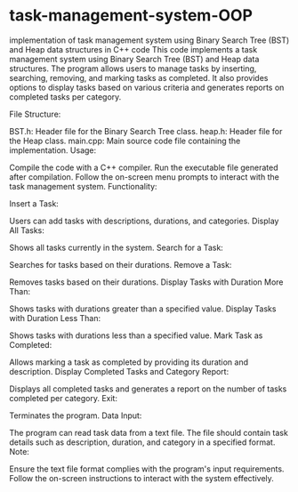 # task-management-system-OOP
implementation of task management system using Binary Search Tree (BST) and Heap data structures in C++ code
This code implements a task management system using Binary Search Tree (BST) and Heap data structures. The program allows users to manage tasks by inserting, searching, removing, and marking tasks as completed. It also provides options to display tasks based on various criteria and generates reports on completed tasks per category.

File Structure:

BST.h: Header file for the Binary Search Tree class.
heap.h: Header file for the Heap class.
main.cpp: Main source code file containing the implementation.
Usage:

Compile the code with a C++ compiler.
Run the executable file generated after compilation.
Follow the on-screen menu prompts to interact with the task management system.
Functionality:

Insert a Task:

Users can add tasks with descriptions, durations, and categories.
Display All Tasks:

Shows all tasks currently in the system.
Search for a Task:

Searches for tasks based on their durations.
Remove a Task:

Removes tasks based on their durations.
Display Tasks with Duration More Than:

Shows tasks with durations greater than a specified value.
Display Tasks with Duration Less Than:

Shows tasks with durations less than a specified value.
Mark Task as Completed:

Allows marking a task as completed by providing its duration and description.
Display Completed Tasks and Category Report:

Displays all completed tasks and generates a report on the number of tasks completed per category.
Exit:

Terminates the program.
Data Input:

The program can read task data from a text file. The file should contain task details such as description, duration, and category in a specified format.
Note:

Ensure the text file format complies with the program's input requirements.
Follow the on-screen instructions to interact with the system effectively.
